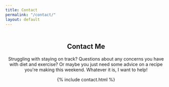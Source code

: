 ```yaml
---
title: Contact
permalink: "/contact/"
layout: default
---
```


<div class="container default contact-page">
 <center>
  <h2 class="trafalgar text-center editable" style="margin-top: 50px;">Contact Me</h2>
  <p class="editable long-primer">Struggling with staying on track? Questions about any concerns you have with diet and exercise? Or maybe you just need some advice on a recipe you're making this weekend. Whatever it is, I want to help!
  </p>
  {% include contact.html %}
  </center>
</div>

